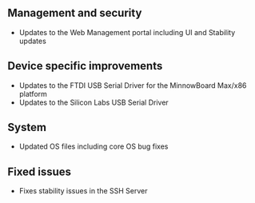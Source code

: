 ## Management and security
- Updates to the Web Management portal including UI and Stability updates

## Device specific improvements
- Updates to the FTDI USB Serial Driver for the MinnowBoard Max/x86 platform
- Updates to the Silicon Labs USB Serial Driver

## System
- Updated OS files including core OS bug fixes

## Fixed issues
- Fixes stability issues in the SSH Server